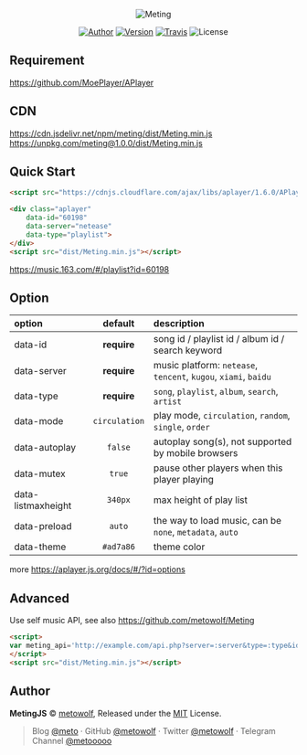 <p align="center">
<img src="https://user-images.githubusercontent.com/2666735/30651452-58ae6c88-9deb-11e7-9e13-6beae3f6c54c.png" alt="Meting">
</p>

<p align="center">
<a href="https://i-meto.com"><img alt="Author" src="https://img.shields.io/badge/Author-METO-blue.svg?style=flat-square"/></a>
<a href="https://www.npmjs.com/package/meting"><img alt="Version" src="https://img.shields.io/npm/v/meting.svg?style=flat-square"/></a>
<a href="https://travis-ci.org/metowolf/MetingJS"><img alt="Travis" src="https://img.shields.io/travis/metowolf/MetingJS.svg?style=flat-square"></a>
<img alt="License" src="https://img.shields.io/npm/l/meting.svg?style=flat-square"/>
</p>

## Requirement
https://github.com/MoePlayer/APlayer

## CDN
https://cdn.jsdelivr.net/npm/meting/dist/Meting.min.js
https://unpkg.com/meting@1.0.0/dist/Meting.min.js

## Quick Start
```html
<script src="https://cdnjs.cloudflare.com/ajax/libs/aplayer/1.6.0/APlayer.min.js"></script>

<div class="aplayer"
    data-id="60198"
    data-server="netease"
    data-type="playlist">
</div>
<script src="dist/Meting.min.js"></script>
```
https://music.163.com/#/playlist?id=60198

## Option

|option|default|description|
|:-----|:-------------:|:----------|
|data-id|**require**|song id / playlist id / album id / search keyword|
|data-server|**require**|music platform: `netease`, `tencent`, `kugou`, `xiami`, `baidu`|
|data-type|**require**|`song`, `playlist`, `album`, `search`, `artist`|
|data-mode|`circulation`|play mode, `circulation`, `random`, `single`, `order`|
|data-autoplay|`false`|autoplay song(s), not supported by mobile browsers|
|data-mutex|`true`|pause other players when this player playing|
|data-listmaxheight|`340px`|max height of play list|
|data-preload|`auto`|the way to load music, can be `none`, `metadata`, `auto`|
|data-theme|`#ad7a86`|theme color|

more https://aplayer.js.org/docs/#/?id=options

## Advanced

Use self music API, see also https://github.com/metowolf/Meting

```html
<script>
var meting_api='http://example.com/api.php?server=:server&type=:type&id=:id&r=:r';
</script>
<script src="dist/Meting.min.js"></script>
```

## Author

**MetingJS** © [metowolf](https://github.com/metowolf), Released under the [MIT](./LICENSE) License.<br>

> Blog [@meto](https://i-meto.com) · GitHub [@metowolf](https://github.com/metowolf) · Twitter [@metowolf](https://twitter.com/metowolf) · Telegram Channel [@metooooo](https://t.me/metooooo)
